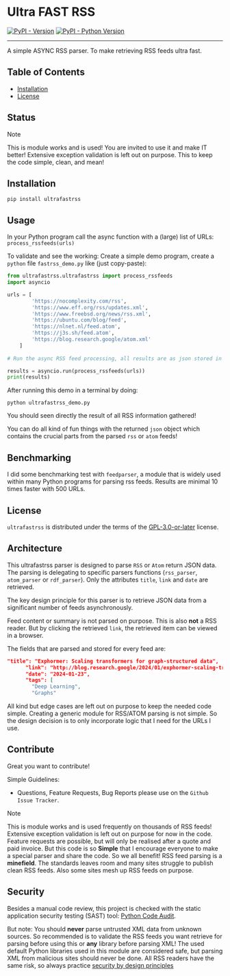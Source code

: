 # Ultra FAST RSS



[![PyPI - Version](https://img.shields.io/pypi/v/ultrafastrss.svg)](https://pypi.org/project/ultrafastrss)
[![PyPI - Python Version](https://img.shields.io/pypi/pyversions/ultrafastrss.svg)](https://pypi.org/project/ultrafastrss)

-----

A simple ASYNC RSS parser. To make retrieving RSS feeds ultra fast.


## Table of Contents

- [Installation](#installation)
- [License](#license)

## Status

> [!NOTE]
> This is module works and is used! You are invited to use it and make IT better!
Extensive exception validation is left out on purpose. This to keep the code simple, clean, and mean!

## Installation

```
pip install ultrafastrss
```


## Usage

In your Python program call the async function with a (large) list of URLs:
`process_rssfeeds(urls)`

To validate and see the working:
Create a simple demo program, create a `python` file  `fastrss_demo.py` like (just copy-paste):
```python
from ultrafastrss.ultrafastrss import process_rssfeeds 
import asyncio

urls = [
        'https://nocomplexity.com/rss',
        'https://www.eff.org/rss/updates.xml',
        'https://www.freebsd.org/news/rss.xml',
        'https://ubuntu.com/blog/feed',
        'https://nlnet.nl/feed.atom',
        'https://j3s.sh/feed.atom',
        'https://blog.research.google/atom.xml'
    ]
    
# Run the async RSS feed processing, all results are as json stored in the variable results

results = asyncio.run(process_rssfeeds(urls))
print(results)
```

After running this demo in a terminal by doing:
```
python ultrafastrss_demo.py
```
You should seen directly the result of all RSS information gathered!

You can do all kind of fun things with the returned `json` object which contains the crucial parts from the parsed `rss` or `atom` feeds!

## Benchmarking

I did some benchmarking test with `feedparser`, a module that is widely used within many Python programs for parsing rss feeds. 
Results are minimal 10 times faster with 500 URLs. 

## License

`ultrafastrss` is distributed under the terms of the [GPL-3.0-or-later](https://spdx.org/licenses/GPL-3.0-or-later.html) license.


## Architecture

This ultrafastrss parser is designed to parse `RSS` or `Atom` return JSON data. The parsing is delegating to specific parsers functions (`rss_parser`, `atom_parser` or `rdf_parser`). Only the attributes `title`, `link` and `date` are retrieved. 

The key design principle for this parser is to retrieve JSON data from a significant number of feeds asynchronously. 

Feed content or summary is not parsed on purpose. This is also **not** a RSS reader. But by clicking the retrieved `link`, the retrieved item can be viewed in a browser.

The fields that are parsed and stored for every feed are:

```json
"title": "Exphormer: Scaling transformers for graph-structured data",
      "link": "http://blog.research.google/2024/01/exphormer-scaling-transformers-for.html",
      "date": "2024-01-23",
      "tags": [
        "Deep Learning",
        "Graphs"
```

All kind but edge cases are left out on purpose to keep the needed code simple. Creating a generic module for RSS/ATOM parsing is not simple. So the design decision is to only incorporate logic that I need for the URLs I use. 


## Contribute

Great you want to contribute!

Simple Guidelines:
* Questions, Feature Requests, Bug Reports please use on the `Github Issue Tracker`.

> [!NOTE]
> This is module works and is used frequently on thousands of RSS feeds! 
> Extensive exception validation is left out on purpose for now in the code. 
> Feature requests are possible, but will only be realised after a quote and paid invoice. But this code is so **Simple** that I encourage everyone to make a special parser and share the code. So we all benefit!
> RSS feed parsing is a **minefield**. The standards leaves room and many sites struggle to publish clean RSS feeds. Also some sites mesh up RSS feeds on purpose. 


## Security

Besides a manual code review, this project is checked with the  static application security testing (SAST) tool: [Python Code Audit](https://github.com/nocomplexity/codeaudit).

But note: You should **never** parse untrusted XML data from unknown sources. So recommended is to validate the RSS feeds you want retrieve for parsing before using this or **any** library before parsing XML! The used default Python libraries used in this module are considered safe, but parsing XML from malicious sites should never be done. All RSS readers have the same risk, so always practice [security by design principles](https://nocomplexity.com/simplify-security/)

